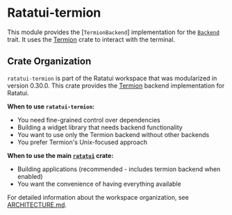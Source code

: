 # Ratatui-termion

<!-- cargo-rdme start -->

This module provides the [`TermionBackend`] implementation for the [`Backend`] trait. It uses
the [Termion] crate to interact with the terminal.

[`Backend`]: ratatui_core::backend::Backend
[Termion]: https://docs.rs/termion

## Crate Organization

`ratatui-termion` is part of the Ratatui workspace that was modularized in version 0.30.0.
This crate provides the [Termion] backend implementation for Ratatui.

**When to use `ratatui-termion`:**

- You need fine-grained control over dependencies
- Building a widget library that needs backend functionality
- You want to use only the Termion backend without other backends
- You prefer Termion's Unix-focused approach

**When to use the main [`ratatui`] crate:**

- Building applications (recommended - includes termion backend when enabled)
- You want the convenience of having everything available

For detailed information about the workspace organization, see [ARCHITECTURE.md].

[`ratatui`]: https://crates.io/crates/ratatui
[ARCHITECTURE.md]: https://github.com/ratatui/ratatui/blob/main/ARCHITECTURE.md

<!-- cargo-rdme end -->
